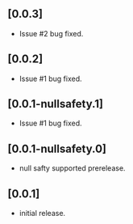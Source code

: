 ## [0.0.3]
 * Issue #2 bug fixed.

## [0.0.2]
 * Issue #1 bug fixed.

## [0.0.1-nullsafety.1]
 * Issue #1 bug fixed.

## [0.0.1-nullsafety.0]
 * null safty supported prerelease.

## [0.0.1]
 * initial release.
